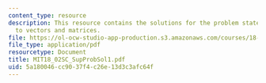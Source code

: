 ```yaml
---
content_type: resource
description: This resource contains the solutions for the problem statements related
  to vectors and matrices.
file: https://ol-ocw-studio-app-production.s3.amazonaws.com/courses/18-02sc-multivariable-calculus-fall-2010/5a180046cc9037f4c26e13d3c3afc64f_MIT18_02SC_SupProbSol1.pdf
file_type: application/pdf
resourcetype: Document
title: MIT18_02SC_SupProbSol1.pdf
uid: 5a180046-cc90-37f4-c26e-13d3c3afc64f
---
```

